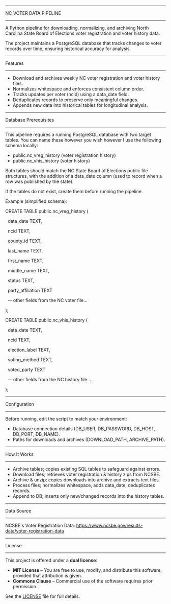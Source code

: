 ----------------------

NC VOTER DATA PIPELINE

----------------------



A Python pipeline for downloading, normalizing, and archiving North Carolina State Board of Elections voter registration and voter history data.

The project maintains a PostgreSQL database that tracks changes to voter records over time, ensuring historical accuracy for analysis.



--------

Features

--------



* Download and archives weekly NC voter registration and voter history files.
* Normalizes whitespace and enforces consistent column order.
* Tracks updates per voter (ncid) using a data\_date field.
* Deduplicates records to preserve only meaningful changes.
* Appends new data into historical tables for longitudinal analysis.



----------------------

Database Prerequisites

----------------------



This pipeline requires a running PostgreSQL database with two target tables. You can name these however you wish however I use the following schema locally:



* public.nc\_vreg\_history (voter registration history)
* public.nc\_vhis\_history (voter history)



Both tables should match the NC State Board of Elections public file structures, with the addition of a data\_date column (used to record when a row was published by the state).



If the tables do not exist, create them before running the pipeline.

Example (simplified schema):



CREATE TABLE public.nc\_vreg\_history (

&nbsp;   data\_date TEXT,

&nbsp;   ncid TEXT,

&nbsp;   county\_id TEXT,

&nbsp;   last\_name TEXT,

&nbsp;   first\_name TEXT,

&nbsp;   middle\_name TEXT,

&nbsp;   status TEXT,

&nbsp;   party\_affiliation TEXT

&nbsp;   -- other fields from the NC voter file...

);



CREATE TABLE public.nc\_vhis\_history (

&nbsp;   data\_date TEXT,

&nbsp;   ncid TEXT,

&nbsp;   election\_label TEXT,

&nbsp;   voting\_method TEXT,

&nbsp;   voted\_party TEXT

&nbsp;   -- other fields from the NC history file...

);



-------------

Configuration

-------------



Before running, edit the script to match your environment:



* Database connection details (DB\_USER, DB\_PASSWORD, DB\_HOST, DB\_PORT, DB\_NAME).
* Paths for downloads and archives (DOWNLOAD\_PATH, ARCHIVE\_PATH).



------------

How It Works

------------



* Archive tables; copies existing SQL tables to safeguard against errors.
* Download files; retrieves voter registration \& history zips from NCSBE.
* Archive \& unzip; copies downloads into archive and extracts text files.
* Process files; normalizes whitespace, adds data\_date, deduplicates records.
* Append to DB; inserts only new/changed records into the history tables.



-----------

Data Source

-----------



NCSBE's Voter Registration Data: https://www.ncsbe.gov/results-data/voter-registration-data



-------

License

-------


This project is offered under a **dual license**:

- **MIT License** – You are free to use, modify, and distribute this software, provided that attribution is given.  
- **Commons Clause** – Commercial use of the software requires prior permission.  

See the [LICENSE](LICENSE) file for full details.



